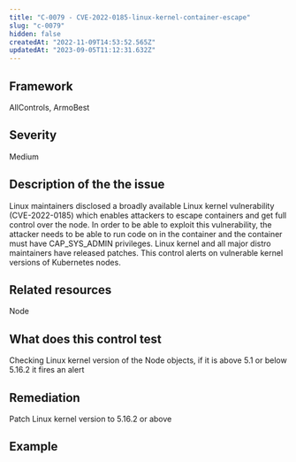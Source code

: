 ```yaml
---
title: "C-0079 - CVE-2022-0185-linux-kernel-container-escape"
slug: "c-0079"
hidden: false
createdAt: "2022-11-09T14:53:52.565Z"
updatedAt: "2023-09-05T11:12:31.632Z"
---
```

## Framework
AllControls, ArmoBest
## Severity
Medium
## Description of the the issue
Linux maintainers disclosed a broadly available Linux kernel vulnerability (CVE-2022-0185) which enables attackers to escape containers and get full control over the node. In order to be able to exploit this vulnerability, the attacker needs to be able to run code on in the container and the container must have CAP_SYS_ADMIN privileges. Linux kernel and all major distro maintainers have released patches. This control alerts on vulnerable kernel versions of Kubernetes nodes.
## Related resources
Node
## What does this control test
Checking Linux kernel version of the Node objects, if it is above 5.1 or below 5.16.2 it fires an alert
## Remediation
Patch Linux kernel version to 5.16.2 or above
## Example
```

```